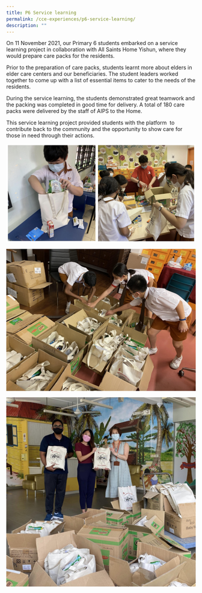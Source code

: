 ```yaml
---
title: P6 Service learning
permalink: /cce-experiences/p6-service-learning/
description: ""
---
```

On 11 November 2021, our Primary 6 students embarked on a service learning project in collaboration with All Saints Home Yishun, where they would prepare care packs for the residents.

Prior to the preparation of care packs, students learnt more about elders in elder care centers and our beneficiaries. The student leaders worked together to come up with a list of essential items to cater to the needs of the residents.

During the service learning, the students demonstrated great teamwork and the packing was completed in good time for delivery. A total of 180 care packs were delivered by the staff of AIPS to the Home. 

  

This service learning project provided students with the platform  to contribute back to the community and the opportunity to show care for those in need through their actions.

![P6 Service learning](/images/P6%20Service%20learning.jpg)

![P6 Service learning](/images/4.jpeg)

![P6 Service learning](/images/5.jpeg)